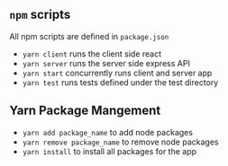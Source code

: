 ## `npm` scripts
All npm scripts are defined in `package.json`
- `yarn client` runs the client side react
- `yarn server` runs the server side express API
- `yarn start` concurrently runs client and server app
- `yarn test` runs tests defined under the test directory

## Yarn Package Mangement
- `yarn add package_name` to add node packages
- `yarn remove package_name` to remove node packages
- `yarn install` to install all packages for the app
